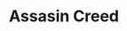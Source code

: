 ---
weight: 8
images:
- https://res.cloudinary.com/lrmn/image/upload/v1687375717/VIRTUAL-PHOTOGRAPHY/assasincreed/assasincreed_5_twebhn.png
multipleColumn: true
title: Assasin Creed
tags:
- outdoors
- all
---